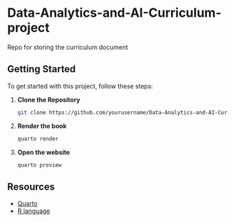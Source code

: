 # Data-Analytics-and-AI-Curriculum-project
Repo for storing the curriculum document

## Getting Started
To get started with this project, follow these steps:

1. **Clone the Repository**
   ```bash
   git clone https://github.com/yourusername/Data-Analytics-and-AI-Curriculum-project.git
   ```
   
2. **Render the book**
   ```bash
   quarto render
   ```
3. **Open the website**
   ```bash
   quarto preview
   ```
## Resources
- [Quarto](https://quarto.org/)
- [R language](https://www.r-project.org/)